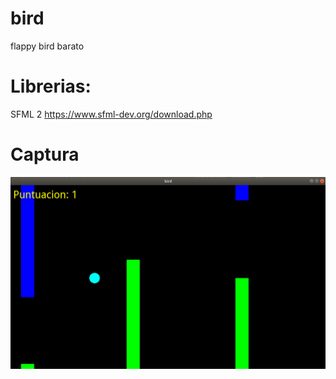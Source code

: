 # bird
flappy bird barato

# Librerias:
  SFML 2
  https://www.sfml-dev.org/download.php
  
# Captura
  
  <img src="images/bird.png">
